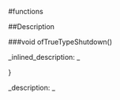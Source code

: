 #functions


<!--
_visible: True_
_advanced: False_
-->

##Description





<!----------------------------------------------------------------------------->

###void ofTrueTypeShutdown()

<!--
_syntax: ofTrueTypeShutdown()_
_name: ofTrueTypeShutdown_
_returns: void_
_returns_description: _
_parameters: _
_version_started: 0.9.0_
_version_deprecated: _
_summary: _
_constant: False_
_static: False_
_visible: True_
_advanced: False_
-->

_inlined_description: _

\}





_description: _







<!----------------------------------------------------------------------------->

